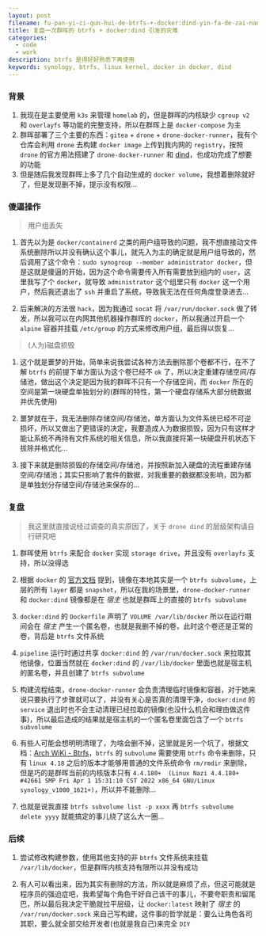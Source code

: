 ```yaml
---
layout: post
filename: fu-pan-yi-ci-qun-hui-de-btrfs-+-docker:dind-yin-fa-de-zai-nan
title: 复盘一次群晖的 btrfs + docker:dind 引发的灾难
categories:
  - code
  - work
description: btrfs 是得好好熟悉下再使用
keywords: synology, btrfs, linux kernel, docker in docker, dind
---
```

### 背景

1. 我现在是主要使用 `k3s` 来管理 `homelab` 的，但是群晖的内核缺少 `cgroup v2` 和 `overlayfs` 等功能的完整支持，所以在群晖上是 `docker-compose` 为主
2. 群晖部署了三个主要的东西：`gitea` + `drone` + `drone-docker-runner`，我有个仓库会利用 `drone` 去构建 `docker image` 上传到我内网的 `registry`，按照 `drone` 的官方用法搭建了 `drone-docker-runner` 和 [dind](https://docs.drone.io/pipeline/docker/examples/services/docker_dind/)，也成功完成了想要的功能
3. 但是随后我发现群晖上多了几个自动生成的 `docker volume`，我想着删除就好了，但是发现删不掉，提示没有权限...

### 傻逼操作

> 用户组丢失

1. 首先以为是 `docker/containerd` 之类的用户组导致的问题，我不想直接动文件系统删除所以并没有确认这个事儿，就先入为主的确定就是用户组导致的，然后调用了这个命令：`sudo synogroup --member administrator docker`，但是这就是傻逼的开始，因为这个命令需要传入所有需要放到组内的 `user`，这里我写了个 `docker`，就导致 `administrator` 这个组里只有 `docker` 这一个用户，然后我还退出了 `ssh` 并重启了系统，导致我无法在任何角度登录进去...

2. 后来解决的方法很 `hack`，因为我通过 `socat` 将 `/var/run/docker.sock` 做了转发，所以我可以在内网其他机器操作群晖的 `docker`，所以我通过开启一个 `alpine` 容器并挂载 `/etc/group` 的方式来修改用户组，最后得以恢复...

> (人为)磁盘损毁

1. 这个就是噩梦的开始，简单来说我尝试各种方法去删除那个卷都不行，在不了解 `btrfs` 的前提下单方面认为这个卷已经不 `ok` 了，所以决定重建存储空间/存储池，做出这个决定是因为我的群晖不只有一个存储空间，而 `docker` 所在的空间是第一块硬盘单独划分的(群晖的特性，第一个硬盘存储系大部分统数据并优先使用)

2. 噩梦就在于，我无法删除存储空间/存储池，单方面认为文件系统已经不可逆损坏，所以又做出了更错误的决定，我要造成人为数据损毁，因为只有这样才能让系统不再持有文件系统的相关信息，所以我直接将第一块硬盘开机状态下拔除并格式化...

3. 接下来就是删除损毁的存储空间/存储池，并按照新加入硬盘的流程重建存储空间/存储池；其实只影响了套件的数据，对我重要的数据都没影响，因为都是单独划分存储空间/存储池来保存的...

### 复盘

> 我这里就直接说经过调查的真实原因了，关于 `drone dind` 的层级架构请自行研究吧

1. 群晖使用 `btrfs` 来配合 `docker` 实现 `storage drive`，并且没有 `overlayfs` 支持，所以没得选

2. 根据 `docker` 的 [官方文档](https://docs.docker.com/storage/storagedriver/btrfs-driver/#how-the-btrfs-storage-driver-works) 提到，镜像在本地其实是一个 `btrfs subvolume`，上层的所有 `layer` 都是 `snapshot`，所以在我的场景里，`drone-docker-runner` 和 `docker:dind` 镜像都是在 *宿主* 也就是群晖上的直接的 `btrfs subvolume`

3. `docker:dind` 的 `Dockerfile` 声明了 `VOLUME /var/lib/docker` 所以在运行期间会在 *宿主* 产生一个匿名卷，也就是我删不掉的卷，此时这个卷还是正常的卷，背后是 `btrfs` 文件系统

4. `pipeline` 运行时通过共享 `docker:dind` 的 `/var/run/docker.sock` 来拉取其他镜像，位置当然就在 `docker:dind` 的 `/var/lib/docker` 里面也就是宿主机的匿名卷，并且创建了 `btrfs subvolume`

5. 构建流程结束，`drone-docker-runner` 会负责清理临时镜像和容器，对于她来说只要执行了步骤就可以了，并没有关心是否真的清理干净，`docker:dind` 的 `service` 退出时也不会主动清理已经拉取的镜像(也没什么机会和理由做这件事)，所以最后造成的结果就是宿主机的一个匿名卷里面包含了一个 `btrfs subvolume`

6. 有些人可能会想明明清理了，为啥会删不掉，这里就是另一个坑了，根据文档：[Arch WiKi - Btrfs](https://wiki.archlinux.org/title/btrfs#Deleting_a_subvolume)，`btrfs` 的 `subvolume` 需要使用 `btrfs` 命令来删除，只有 `linux 4.18` 之后的版本才能够用普通的文件系统命令 `rm/rmdir` 来删除，但是巧的是群晖当前的内核版本只有 `4.4.180+  (Linux Nazi 4.4.180+ #42661 SMP Fri Apr 1 15:31:10 CST 2022 x86_64 GNU/Linux synology_v1000_1621+)`，所以并不能删除...

7. 也就是说我直接 `btrfs subvolume list -p xxxx` 再 `btrfs subvolume delete yyyy` 就能搞定的事儿绕了这么大一圈...

### 后续

1. 尝试修改构建参数，使用其他支持的非 `btrfs` 文件系统来挂载 `/var/lib/docker`，但是群晖内核支持有限所以并没有成功

2. 有人可以看出来，因为其实有删除的方法，所以就是麻烦了点，但这可能就是程序员的强迫症吧，我希望每个角色干好自己该干的事儿，不要夸职责和留尾巴，所以最后我决定干脆就拉平层级，让 `docker:latest` 映射了 *宿主* 的 `/var/run/docker.sock` 来自己写构建，这件事的哲学就是：要么让角色各司其职，要么就全部交给开发者(也就是我自己)来完全 `DIY`